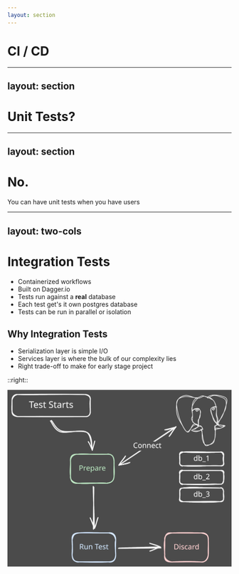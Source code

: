 ```yaml
---
layout: section
---
```


# CI / CD


---
layout: section
---

# Unit Tests?

<!--
- Raise your hand if you think unit tests are a great foundation for a new application and are the things you should start with?
-->

---
layout: section
---

# No.

You can have unit tests when you have users

<!--
- At this point we're more concerned about how our system functions as a whole vs. how each unit functions. 
- There are of course exceptions to this when you have a pure-function with defined inputs and outputs. If it's low hanging fruit, you can have some units tests.
-->

---
layout: two-cols
---

# Integration Tests

- Containerized workflows
- Built on Dagger.io
- Tests run against a **real** database
- Each test get's it own postgres database
- Tests can be run in parallel or isolation

## Why Integration Tests

- Serialization layer is simple I/O
- Services layer is where the bulk of our complexity lies
- Right trade-off to make for early stage project

::right::

<style>
    .img-con {
        display: flex;
        height: 100%;
        justify-content: center;
    }

    .img {
        margin-bottom: 22px;
    }
</style>

<div class="img-con">
    <img class="img" src="/images/tests.svg"/>
</div>
